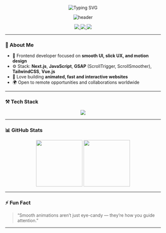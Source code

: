 <p align="center">
  <img src="https://readme-typing-svg.demolab.com?font=Fira+Code&duration=3000&pause=1000&color=FFFFFF&center=true&vCenter=true&width=600&lines=Hi%2C+I'm+Aziz;Frontend+Developer+%7C+Next.js%2C+GSAP%2C+Tailwind;Clean+UI+%2B+Smooth+UX+%2B+Subtle+Animations" alt="Typing SVG" />
</p>

<p align="center">
  <img src="https://capsule-render.vercel.app/api?type=rect&color=000000&height=100&section=header&text=shigakori&fontColor=ffffff&fontSize=36&fontAlignY=50" alt="header"/>
</p>

<p align="center">
  <a href="https://github.com/shigakori">
    <img src="https://img.shields.io/badge/GitHub-181717?style=flat-square&logo=github&logoColor=white"/>
  </a>
  <a href="mailto:shigakori@gmail.com">
    <img src="https://img.shields.io/badge/Email-D14836?style=flat-square&logo=gmail&logoColor=white"/>
  </a>
  <a href="https://t.me/acccide">
    <img src="https://img.shields.io/badge/Telegram-2CA5E0?style=flat-square&logo=telegram&logoColor=white"/>
  </a>
</p>

---

### 👋 About Me

- 🎯 Frontend developer focused on **smooth UI, slick UX, and motion design**
- ⚙️ Stack: **Next.js**, **JavaScript**, **GSAP** (ScrollTrigger, ScrollSmoother), **TailwindCSS**, **Vue.js**
- 🎨 Love building **animated, fast and interactive websites**
- 🌍 Open to remote opportunities and collaborations worldwide

---

### ⚒️ Tech Stack

<p align="center">
  <img src="https://skillicons.dev/icons?i=nextjs,js,html,css,tailwind,gsap,git,github,figma" />
</p>

---

### 📊 GitHub Stats

<p align="center">
  <img src="https://github-readme-stats.vercel.app/api?username=shigakori&show_icons=true&theme=tokyonight" height="150"/>
  <img src="https://github-readme-streak-stats.herokuapp.com/?user=shigakori&theme=tokyonight" height="150"/>
</p>

---

### ⚡ Fun Fact

> “Smooth animations aren’t just eye-candy — they’re how you guide attention.”

---

<!--
**shigakori/shigakori** is a ✨ special ✨ repository for your profile README.
-->
